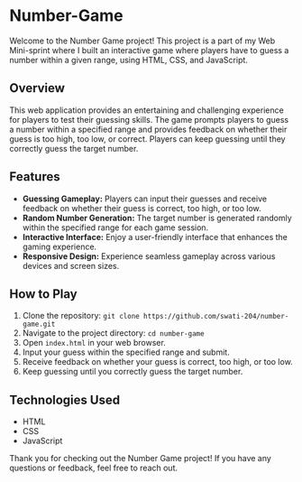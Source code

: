 # Number-Game

Welcome to the Number Game project! This project is a part of my Web Mini-sprint where I built an interactive game where players have to guess a number within a given range, using HTML, CSS, and JavaScript.

## Overview

This web application provides an entertaining and challenging experience for players to test their guessing skills. The game prompts players to guess a number within a specified range and provides feedback on whether their guess is too high, too low, or correct. Players can keep guessing until they correctly guess the target number.

## Features

- **Guessing Gameplay:** Players can input their guesses and receive feedback on whether their guess is correct, too high, or too low.
- **Random Number Generation:** The target number is generated randomly within the specified range for each game session.
- **Interactive Interface:** Enjoy a user-friendly interface that enhances the gaming experience.
- **Responsive Design:** Experience seamless gameplay across various devices and screen sizes.

## How to Play

1. Clone the repository: `git clone https://github.com/swati-204/number-game.git`
2. Navigate to the project directory: `cd number-game`
3. Open `index.html` in your web browser.
4. Input your guess within the specified range and submit.
5. Receive feedback on whether your guess is correct, too high, or too low.
6. Keep guessing until you correctly guess the target number.

## Technologies Used

- HTML
- CSS
- JavaScript

Thank you for checking out the Number Game project! If you have any questions or feedback, feel free to reach out.
